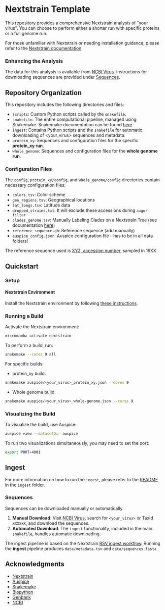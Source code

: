 # Nextstrain Template

This repository provides a comprehensive Nextstrain analysis of "your virus". You can choose to perform either a shorter run with specific proteins or a full genome run.

For those unfamiliar with Nextstrain or needing installation guidance, please refer to the [Nextstrain documentation](https://docs.nextstrain.org/en/latest/).

### Enhancing the Analysis
The data for this analysis is available from [NCBI Virus](https://www.ncbi.nlm.nih.gov/labs/virus/vssi/#/). Instructions for downloading sequences are provided under [Sequences](#sequences).

## Repository Organization
This repository includes the following directories and files:

- `scripts`: Custom Python scripts called by the `snakefile`.
- `snakefile`: The entire computational pipeline, managed using Snakemake. Snakemake documentation can be found [here](https://snakemake.readthedocs.io/en/stable/).
- `ingest`: Contains Python scripts and the `snakefile` for automatic downloading of <your_virus> sequences and metadata.
- `protein_xy`: Sequences and configuration files for the specific **protein_xy run**.
- `whole_genome`: Sequences and configuration files for the **whole genome run**.

### Configuration Files
The `config`, `protein_xy/config`, and `whole_genome/config` directories contain necessary configuration files:
- `colors.tsv`: Color scheme
- `geo_regions.tsv`: Geographical locations
- `lat_longs.tsv`: Latitude data
- `dropped_strains.txt`: It will exclude these accessions during `augur filter`
- `clades_genome.tsv`: Manually Labeling Clades on a Nextstrain Tree (see documentation [here](https://docs.nextstrain.org/en/latest/guides/bioinformatics/defining-clades.html))
- `reference_sequence.gb`: Reference sequence (add manually)
- `auspice_config.json`: Auspice configuration file - has to be in all data folders!

The reference sequence used is [XYZ, accession number](https://www.ncbi.nlm.nih.gov/nucleotide/), sampled in 19XX.

## Quickstart

### Setup

#### Nextstrain Environment
Install the Nextstrain environment by following [these instructions](https://docs.nextstrain.org/en/latest/guides/install/local-installation.html).

### Running a Build

Activate the Nextstrain environment:
```bash
micromamba activate nextstrain
```

To perform a build, run:
```bash
snakemake --cores 9 all
```

For specific builds:
- protein_xy build:
```bash
snakemake auspice/<your_virus>_protein_xy.json --cores 9
```
- Whole genome build:
```bash
snakemake auspice/<your_virus>_whole-genome.json --cores 9
```

### Visualizing the Build
To visualize the build, use Auspice:
```bash
auspice view --datasetDir auspice
```
To run two visualizations simultaneously, you may need to set the port:
```bash
export PORT=4001
```

## Ingest
For more information on how to run the `ingest`, please refer to the [README](ingest/README.md) in the `ingest` folder.

### Sequences
Sequences can be downloaded manually or automatically.

1. **Manual Download**: Visit [NCBI Virus](https://www.ncbi.nlm.nih.gov/labs/virus/vssi/#/), search for `<your_virus>` or Taxid `XXXXXX`, and download the sequences.
2. **Automated Download**: The `ingest` functionality, included in the main `snakefile`, handles automatic downloading.

The ingest pipeline is based on the Nextstrain [RSV ingest workflow](https://github.com/nextstrain/rsv.git). Running the **ingest** pipeline produces `data/metadata.tsv` and `data/sequences.fasta`.


## Acknowledgments
- [Nextstrain](https://nextstrain.org/)
- [Auspice](https://auspice.us/)
- [Snakemake](https://snakemake.readthedocs.io/en/stable/)
- [Biopython](https://biopython.org/)
- [Genbank](https://www.ncbi.nlm.nih.gov/genbank/)
- [NCBI](https://www.ncbi.nlm.nih.gov/)